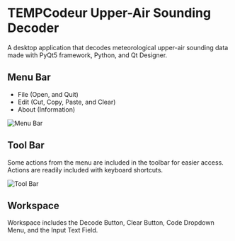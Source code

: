 # TEMPCodeur Upper-Air Sounding Decoder

A desktop application that decodes meteorological upper-air sounding data made with PyQt5 framework, Python, and Qt Designer.

## Menu Bar

- File (Open, and Quit)
- Edit (Cut, Copy, Paste, and Clear)
- About (Information)

![Menu Bar](documentation/menu.PNG)

## Tool Bar

Some actions from the menu are included in the toolbar for easier access. Actions are readily included with keyboard shortcuts. 

![Tool Bar](documentation/toolbar.PNG)

## Workspace

Workspace includes the Decode Button, Clear Button, Code Dropdown Menu, and the Input Text Field.